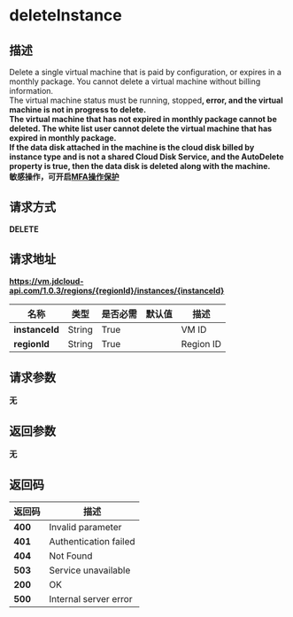# deleteInstance


## 描述
Delete a single virtual machine that is paid by configuration, or expires in a monthly package. You cannot delete a virtual machine without billing information. <br>
The virtual machine status must be </b>running</b>, </b>stopped<b>, <b>error<b>, and the virtual machine is not in progress to delete. <br>
The virtual machine that has not expired in monthly package cannot be deleted. The white list user cannot delete the virtual machine that has expired in monthly package. <br>
If the data disk attached in the machine is the cloud disk billed by instance type and is not a shared Cloud Disk Service, and the AutoDelete property is true, then the data disk is deleted along with the machine.
</br>敏感操作，可开启<a href="https://docs.jdcloud.com/IAM/Operation-Protection">MFA操作保护</a>

## 请求方式
DELETE

## 请求地址
https://vm.jdcloud-api.com/1.0.3/regions/{regionId}/instances/{instanceId}

|名称|类型|是否必需|默认值|描述|
|---|---|---|---|---|
|**instanceId**|String|True| |VM ID|
|**regionId**|String|True| |Region ID|

## 请求参数
无


## 返回参数
无


## 返回码
|返回码|描述|
|---|---|
|**400**|Invalid parameter|
|**401**|Authentication failed|
|**404**|Not Found  |
|**503**|Service unavailable|
|**200**|OK|
|**500**|Internal server error|
